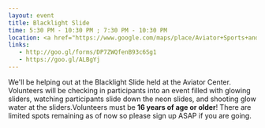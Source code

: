 ```yaml
---
layout: event
title: Blacklight Slide
time: 5:30 PM - 10:30 PM ; 7:30 PM - 10:30 PM
location: <a href="https://www.google.com/maps/place/Aviator+Sports+and+Events+Center/@40.589686,-73.9002229,17z/data=!3m1!4b1!4m5!3m4!1s0x89c24305e5cac23b:0x66c57ca09f048f39!8m2!3d40.5894942!4d-73.8992062">Aviator Sports & Events Center</a>, Brooklyn
links:
   - http://goo.gl/forms/DP7ZWQfenB93c6Sg1
   - https://goo.gl/ALBgYj
---
```

We'll be helping out at the Blacklight Slide held at the Aviator Center. Volunteers will be checking in participants into an event filled with glowing sliders, watching participants slide down the neon slides, and shooting glow water at the sliders.Volunteers must be <b>16 years of age or older</b>! There are limited spots remaining as of now so please sign up ASAP if you are going.